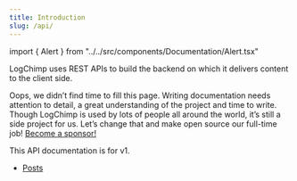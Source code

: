 ```yaml
---
title: Introduction
slug: /api/
---
```


import { Alert } from "../../src/components/Documentation/Alert.tsx"

LogChimp uses REST APIs to build the backend on which it delivers content to the client side.

<Alert type="warning">
Oops, we didn’t find time to fill this page. Writing documentation needs attention to detail, a great understanding of the project and time to write. Though LogChimp is used by lots of people all around the world, it’s still a side project for us. Let’s change that and make open source our full-time job! <a href="https://github.com/sponsors/logchimp">Become a sponsor!</a>
</Alert>

This API documentation is for v1.

- [Posts](/api/v1/posts)
